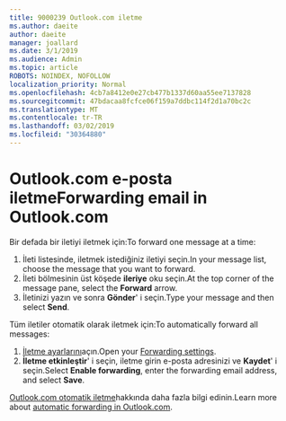 ```yaml
---
title: 9000239 Outlook.com iletme
ms.author: daeite
author: daeite
manager: joallard
ms.date: 3/1/2019
ms.audience: Admin
ms.topic: article
ROBOTS: NOINDEX, NOFOLLOW
localization_priority: Normal
ms.openlocfilehash: 4cb7a8412e0e27cb477b1337d60aa55ee7137828
ms.sourcegitcommit: 47bdacaa8fcfce06f159a7ddbc114f2d1a70bc2c
ms.translationtype: MT
ms.contentlocale: tr-TR
ms.lasthandoff: 03/02/2019
ms.locfileid: "30364880"
---
```

# <a name="forwarding-email-in-outlookcom"></a><span data-ttu-id="d6046-102">Outlook.com e-posta iletme</span><span class="sxs-lookup"><span data-stu-id="d6046-102">Forwarding email in Outlook.com</span></span>

<span data-ttu-id="d6046-103">Bir defada bir iletiyi iletmek için:</span><span class="sxs-lookup"><span data-stu-id="d6046-103">To forward one message at a time:</span></span>

1. <span data-ttu-id="d6046-104">İleti listesinde, iletmek istediğiniz iletiyi seçin.</span><span class="sxs-lookup"><span data-stu-id="d6046-104">In your message list, choose the message that you want to forward.</span></span>
2. <span data-ttu-id="d6046-105">İleti bölmesinin üst köşede **ileriye** oku seçin.</span><span class="sxs-lookup"><span data-stu-id="d6046-105">At the top corner of the message pane, select the **Forward** arrow.</span></span>
3. <span data-ttu-id="d6046-106">İletinizi yazın ve sonra **Gönder**' i seçin.</span><span class="sxs-lookup"><span data-stu-id="d6046-106">Type your message and then select **Send**.</span></span>

<span data-ttu-id="d6046-107">Tüm iletiler otomatik olarak iletmek için:</span><span class="sxs-lookup"><span data-stu-id="d6046-107">To automatically forward all messages:</span></span>

1. <span data-ttu-id="d6046-108">[İletme ayarlarını](https://outlook.live.com/mail/options/mail/forwarding/forwardingOption)açın.</span><span class="sxs-lookup"><span data-stu-id="d6046-108">Open your [Forwarding settings](https://outlook.live.com/mail/options/mail/forwarding/forwardingOption).</span></span>
2. <span data-ttu-id="d6046-109">**İletme etkinleştir**' i seçin, iletme girin e-posta adresinizi ve **Kaydet**' i seçin.</span><span class="sxs-lookup"><span data-stu-id="d6046-109">Select **Enable forwarding**, enter the forwarding email address, and select **Save**.</span></span>

<span data-ttu-id="d6046-110">[Outlook.com otomatik iletme](https://support.office.com/article/6246987c-6c8f-4144-b255-14fc07007dad)hakkında daha fazla bilgi edinin.</span><span class="sxs-lookup"><span data-stu-id="d6046-110">Learn more about [automatic forwarding in Outlook.com](https://support.office.com/article/6246987c-6c8f-4144-b255-14fc07007dad).</span></span>